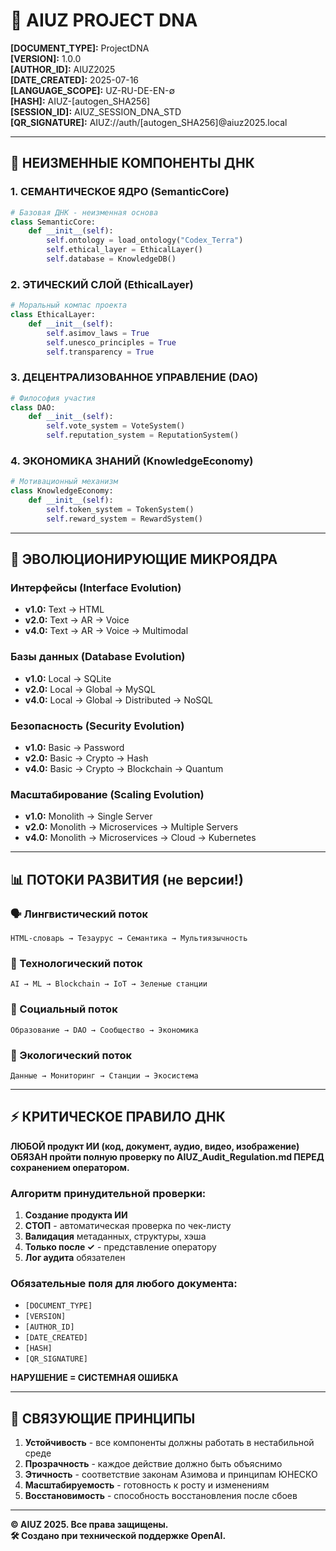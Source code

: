 # 🧬 AIUZ PROJECT DNA

**\[DOCUMENT\_TYPE]:** ProjectDNA\
**\[VERSION]:** 1.0.0\
**\[AUTHOR\_ID]:** AIUZ2025\
**\[DATE\_CREATED]:** 2025-07-16\
**\[LANGUAGE\_SCOPE]:** UZ-RU-DE-EN-∅\
**\[HASH]:** AIUZ-\[autogen\_SHA256]\
**\[SESSION\_ID]:** AIUZ\_SESSION\_DNA\_STD\
**\[QR\_SIGNATURE]:** AIUZ://auth/\[autogen\_SHA256]@aiuz2025.local

***

## 🧬 НЕИЗМЕННЫЕ КОМПОНЕНТЫ ДНК

### 1. СЕМАНТИЧЕСКОЕ ЯДРО (SemanticCore)

```python
# Базовая ДНК - неизменная основа
class SemanticCore:
    def __init__(self):
        self.ontology = load_ontology("Codex_Terra")
        self.ethical_layer = EthicalLayer()
        self.database = KnowledgeDB()
```

### 2. ЭТИЧЕСКИЙ СЛОЙ (EthicalLayer)

```python
# Моральный компас проекта
class EthicalLayer:
    def __init__(self):
        self.asimov_laws = True
        self.unesco_principles = True
        self.transparency = True
```

### 3. ДЕЦЕНТРАЛИЗОВАННОЕ УПРАВЛЕНИЕ (DAO)

```python
# Философия участия
class DAO:
    def __init__(self):
        self.vote_system = VoteSystem()
        self.reputation_system = ReputationSystem()
```

### 4. ЭКОНОМИКА ЗНАНИЙ (KnowledgeEconomy)

```python
# Мотивационный механизм
class KnowledgeEconomy:
    def __init__(self):
        self.token_system = TokenSystem()
        self.reward_system = RewardSystem()
```

***

## 🔄 ЭВОЛЮЦИОНИРУЮЩИЕ МИКРОЯДРА

### Интерфейсы (Interface Evolution)

* **v1.0:** Text → HTML
* **v2.0:** Text → AR → Voice
* **v4.0:** Text → AR → Voice → Multimodal

### Базы данных (Database Evolution)

* **v1.0:** Local → SQLite
* **v2.0:** Local → Global → MySQL
* **v4.0:** Local → Global → Distributed → NoSQL

### Безопасность (Security Evolution)

* **v1.0:** Basic → Password
* **v2.0:** Basic → Crypto → Hash
* **v4.0:** Basic → Crypto → Blockchain → Quantum

### Масштабирование (Scaling Evolution)

* **v1.0:** Monolith → Single Server
* **v2.0:** Monolith → Microservices → Multiple Servers
* **v4.0:** Monolith → Microservices → Cloud → Kubernetes

***

## 📊 ПОТОКИ РАЗВИТИЯ (не версии!)

### 🗣️ Лингвистический поток

```
HTML-словарь → Тезаурус → Семантика → Мультиязычность
```

### 🔧 Технологический поток

```
AI → ML → Blockchain → IoT → Зеленые станции
```

### 👥 Социальный поток

```
Образование → DAO → Сообщество → Экономика
```

### 🌱 Экологический поток

```
Данные → Мониторинг → Станции → Экосистема
```

***

## ⚡ КРИТИЧЕСКОЕ ПРАВИЛО ДНК

**ЛЮБОЙ продукт ИИ (код, документ, аудио, видео, изображение) ОБЯЗАН пройти полную проверку по AIUZ\_Audit\_Regulation.md ПЕРЕД сохранением оператором.**

### Алгоритм принудительной проверки:

1. **Создание продукта ИИ**
2. **СТОП** - автоматическая проверка по чек-листу
3. **Валидация** метаданных, структуры, хэша
4. **Только после ✓** - представление оператору
5. **Лог аудита** обязателен

### Обязательные поля для любого документа:

* `[DOCUMENT_TYPE]`
* `[VERSION]`
* `[AUTHOR_ID]`
* `[DATE_CREATED]`
* `[HASH]`
* `[QR_SIGNATURE]`

**НАРУШЕНИЕ = СИСТЕМНАЯ ОШИБКА**

***

## 🎯 СВЯЗУЮЩИЕ ПРИНЦИПЫ

1. **Устойчивость** - все компоненты должны работать в нестабильной среде
2. **Прозрачность** - каждое действие должно быть объяснимо
3. **Этичность** - соответствие законам Азимова и принципам ЮНЕСКО
4. **Масштабируемость** - готовность к росту и изменениям
5. **Восстановимость** - способность восстановления после сбоев

***

**© AIUZ 2025. Все права защищены.**\
**🛠 Создано при технической поддержке OpenAI.**
